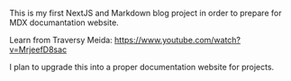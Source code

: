 This is my first NextJS and Markdown blog project in order to prepare for MDX documantation website.

Learn from Traversy Meida: https://www.youtube.com/watch?v=MrjeefD8sac

I plan to upgrade this into a proper documentation website for projects.
